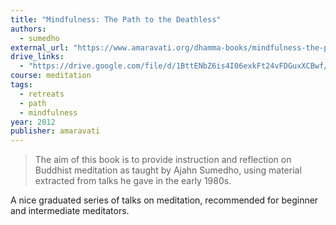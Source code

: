 ```yaml
---
title: "Mindfulness: The Path to the Deathless"
authors:
  - sumedho
external_url: "https://www.amaravati.org/dhamma-books/mindfulness-the-path-to-the-deathless/"
drive_links:
  - "https://drive.google.com/file/d/1BttENbZ6is4I06exkFt24vFDGuxXCBwf/view?usp=drivesdk"
course: meditation
tags:
  - retreats
  - path
  - mindfulness
year: 2012
publisher: amaravati
---
```


> The aim of this book is to provide instruction and reflection on Buddhist meditation as taught by Ajahn Sumedho, using material extracted from talks he gave in the early 1980s.

A nice graduated series of talks on meditation, recommended for beginner and intermediate meditators.
